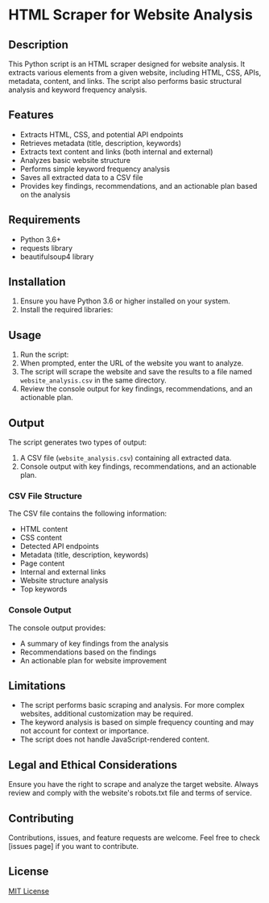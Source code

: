 # HTML Scraper for Website Analysis

## Description

This Python script is an HTML scraper designed for website analysis. It extracts various elements from a given website, including HTML, CSS, APIs, metadata, content, and links. The script also performs basic structural analysis and keyword frequency analysis.

## Features

- Extracts HTML, CSS, and potential API endpoints
- Retrieves metadata (title, description, keywords)
- Extracts text content and links (both internal and external)
- Analyzes basic website structure
- Performs simple keyword frequency analysis
- Saves all extracted data to a CSV file
- Provides key findings, recommendations, and an actionable plan based on the analysis

## Requirements

- Python 3.6+
- requests library
- beautifulsoup4 library

## Installation

1. Ensure you have Python 3.6 or higher installed on your system.
2. Install the required libraries:

## Usage

1. Run the script:
2. When prompted, enter the URL of the website you want to analyze.
3. The script will scrape the website and save the results to a file named `website_analysis.csv` in the same directory.
4. Review the console output for key findings, recommendations, and an actionable plan.

## Output

The script generates two types of output:

1. A CSV file (`website_analysis.csv`) containing all extracted data.
2. Console output with key findings, recommendations, and an actionable plan.

### CSV File Structure

The CSV file contains the following information:

- HTML content
- CSS content
- Detected API endpoints
- Metadata (title, description, keywords)
- Page content
- Internal and external links
- Website structure analysis
- Top keywords

### Console Output

The console output provides:

- A summary of key findings from the analysis
- Recommendations based on the findings
- An actionable plan for website improvement

## Limitations

- The script performs basic scraping and analysis. For more complex websites, additional customization may be required.
- The keyword analysis is based on simple frequency counting and may not account for context or importance.
- The script does not handle JavaScript-rendered content.

## Legal and Ethical Considerations

Ensure you have the right to scrape and analyze the target website. Always review and comply with the website's robots.txt file and terms of service.

## Contributing

Contributions, issues, and feature requests are welcome. Feel free to check [issues page] if you want to contribute.

## License

[MIT License](https://opensource.org/licenses/MIT)
